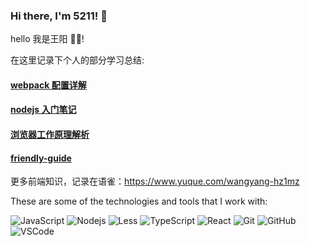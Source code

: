 ### Hi there, I'm 5211! 👋

hello 我是王阳 🐱‍🏍!

在这里记录下个人的部分学习总结:

#### [webpack 配置详解](https://github.com/wy5211/webpack-config/blob/main/docs/webpack.md)

#### [nodejs 入门笔记](https://github.com/wy5211/nodejs_study)

#### [浏览器工作原理解析](https://github.com/wy5211/browser-working-principle)

#### [friendly-guide](https://github.com/wy5211/friendly-guide)

更多前端知识，记录在语雀：https://www.yuque.com/wangyang-hz1mz

These are some of the technologies and tools that I work with:

![JavaScript](https://img.shields.io/badge/-JavaScript-black?style=flat-square&logo=javascript)
![Nodejs](https://img.shields.io/badge/-Nodejs-339933?style=flat-square&logo=Node.js&logoColor=white)
![Less](https://img.shields.io/badge/-Less-CC6699?style=flat-square&logo=less&logoColor=white)
![TypeScript](https://img.shields.io/badge/-TypeScript-007ACC?style=flat-square&logo=typescript&logoColor=white)
![React](https://img.shields.io/badge/-React-007ACC?style=flat-square&logo=react&logoColor=white)
![Git](https://img.shields.io/badge/-Git-black?style=flat-square&logo=git)
![GitHub](https://img.shields.io/badge/-GitHub-181717?style=flat-square&logo=github)
![VSCode](https://img.shields.io/badge/-VSCode-007ACC?style=flat-square&logo=visual-studio-code&logoColor=white)
